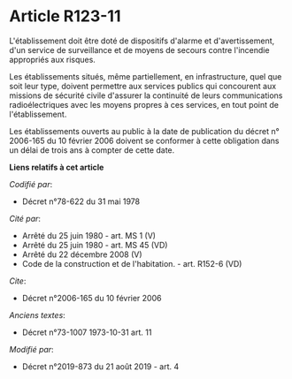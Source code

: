 # Article R123-11

L'établissement doit être doté de dispositifs d'alarme et d'avertissement, d'un service de surveillance et de moyens de
secours contre l'incendie appropriés aux risques.

Les établissements situés, même partiellement, en infrastructure, quel que soit leur type, doivent permettre aux services
publics qui concourent aux missions de sécurité civile d'assurer la continuité de leurs communications radioélectriques avec
les moyens propres à ces services, en tout point de l'établissement.

Les établissements ouverts au public à la date de publication du décret n° 2006-165 du 10 février 2006 doivent se conformer à
cette obligation dans un délai de trois ans à compter de cette date.

**Liens relatifs à cet article**

_Codifié par_:

  - Décret n°78-622 du 31 mai 1978

_Cité par_:

  - Arrêté du 25 juin 1980 - art. MS 1 (V)
  - Arrêté du 25 juin 1980 - art. MS 45 (VD)
  - Arrêté du 22 décembre 2008 (V)
  - Code de la construction et de l'habitation. - art. R152-6 (VD)

_Cite_:

  - Décret n°2006-165 du 10 février 2006

_Anciens textes_:

  - Décret n°73-1007 1973-10-31 art. 11

_Modifié par_:

  - Décret n°2019-873 du 21 août 2019 - art. 4
